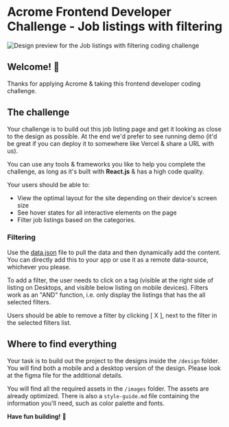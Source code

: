# Acrome Frontend Developer Challenge - Job listings with filtering

![Design preview for the Job listings with filtering coding challenge](./design/desktop-preview.jpg)

## Welcome! 👋

Thanks for applying Acrome & taking this frontend developer coding challenge.

## The challenge

Your challenge is to build out this job listing page and get it looking as close to the design as possible. At the end we'd prefer to see running demo (it'd be great if you can deploy it to somewhere like Vercel & share a URL with us).

You can use any tools & frameworks you like to help you complete the challenge, as long as it's built with **React.js** & has a high code quality.

Your users should be able to:

- View the optimal layout for the site depending on their device's screen size
- See hover states for all interactive elements on the page
- Filter job listings based on the categories. 

### Filtering

Use the [data.json](./data.json) file to pull the data and then dynamically add the content. You can directly add this to your app or use it as a remote data-source, whichever you please.

To add a filter, the user needs to click on a tag (visible at the right side of listing on Desktops, and visible below listing on mobile devices). Filters work as an "AND" function, i.e. only display the listings that has the all selected filters.

Users should be able to remove a filter by clicking [ X ], next to the filter in the selected filters list.

## Where to find everything

Your task is to build out the project to the designs inside the `/design` folder. You will find both a mobile and a desktop version of the design. Please look at the figma file for the additional details.

You will find all the required assets in the `/images` folder. The assets are already optimized. There is also a `style-guide.md` file containing the information you'll need, such as color palette and fonts.

**Have fun building!** 🚀

